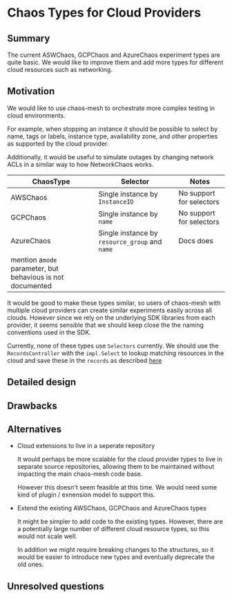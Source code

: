 # Chaos Types for Cloud Providers

## Summary

The current ASWChaos, GCPChaos and AzureChaos experiment types are quite basic.
We would like to improve them and add more types for different cloud resources
such as networking.

## Motivation

We would like to use chaos-mesh to orchestrate more complex testing in cloud
environments.

For example, when stopping an instance it should be possible to select by name,
tags or labels, instance type, availability zone, and other properties as
supported by the cloud provider.

Additionally, it would be useful to simulate outages by changing network ACLs
in a similar way to how NetworkChaos works.

| ChaosType | Selector | Notes |
| --------- | -------- | ----- |
| AWSChaos  | Single instance by `InstanceID`| No support for selectors |
| GCPChaos  | Single instance by `name`| No support for selectors |
| AzureChaos | Single instance by `resource_group` and `name`| Docs does
mention a`mode` parameter, but behavious is not documented |

It would be good to make these types similar, so users of chaos-mesh with
multiple cloud providers can create similar experiments easily across all
clouds.  However since we rely on the underlying SDK libraries from each
provider, it seems sensible that we should keep close the the naming
conventions used in the SDK.

Currently, none of these types use `Selectors` currently.  We should use the
`RecordsController` with the `impl.Select` to lookup matching resources in the
cloud and save these in the `records` as described [here](https://github.com/chaos-mesh/chaos-mesh/tree/master/controllers/common/records#readme)


## Detailed design


## Drawbacks


## Alternatives

- Cloud extensions to live in a seperate repository

   It would perhaps be more scalable for the cloud provider types to live in 
   separate source repositories, allowing them to be maintained without
   impacting the main chaos-mesh code base.

   However this doesn't seem feasible at this time.  We would need some kind
   of plugin / exnension model to support this.

- Extend the existing AWSChaos, GCPChaos and AzureChaos types

   It might be simpler to add code to the existing types.  However, there are
   a potentially large number of different cloud resource types, so this would
   not scale well.

   In addition we might require breaking changes to the structures, so it would
   be easier to introduce new types and eventually deprecate the old ones.

## Unresolved questions
